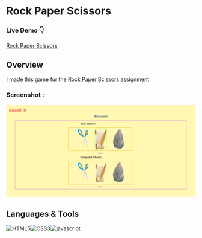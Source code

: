 # Rock Paper Scissors

### Live Demo :point_down:

<a href="https://mahdishf.github.io/rock-paper-scissors/">Rock Paper Scissors</a>

## Overview

I made this game for the <a href="https://www.theodinproject.com/lessons/foundations-revisiting-rock-paper-scissors">Rock Paper Scissors assignment</a>

### Screenshot :

<img width="1272" alt="rock-paper-scissors" src="/images/Screenshot.jpg">

## Languages & Tools

<img width="100" alt="HTML5" src="https://cdn.jsdelivr.net/gh/devicons/devicon/icons/html5/html5-plain-wordmark.svg" /><img width="100" alt="CSS3" src="https://cdn.jsdelivr.net/gh/devicons/devicon/icons/css3/css3-plain-wordmark.svg" /><img width="100" alt="javascript" src="https://cdn.jsdelivr.net/gh/devicons/devicon/icons/javascript/javascript-original.svg" />
